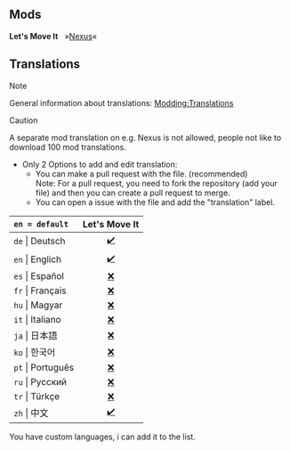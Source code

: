 ## Mods

**Let's Move It** &nbsp; »[Nexus](https://www.nexusmods.com/stardewvalley/mods/20943)«

## Translations

> [!NOTE]
> General information about translations: [Modding:Translations](https://stardewvalleywiki.com/Modding:Translations)

> [!CAUTION]
> A separate mod translation on e.g. Nexus is not allowed, people not like to download 100 mod translations.

- Only 2 Options to add and edit translation:
  - You can make a pull request with the file. (recommended) <br>
    Note: For a pull request, you need to fork the repository (add your file) and then you can create a pull request to merge.
  - You can open a issue with the file and add the "translation" label.

| `en = default`    | Let's Move It                      |
|:------------------|:----------------------------------:|
| `de` \| Deutsch   | [✔️](LetsMoveIt/i18n/de.json)      |
| `en` \| Englich   | [✔️](LetsMoveIt/i18n/default.json) |
| `es` \| Español   | [❌](LetsMoveIt/i18n)              |
| `fr` \| Français  | [❌](LetsMoveIt/i18n)              |
| `hu` \| Magyar    | [❌](LetsMoveIt/i18n)              |
| `it` \| Italiano  | [❌](LetsMoveIt/i18n)              |
| `ja` \| 日本語     | [❌](LetsMoveIt/i18n)              |
| `ko` \| 한국어     | [❌](LetsMoveIt/i18n)              |
| `pt` \| Português | [❌](LetsMoveIt/i18n)              |
| `ru` \| Русский   | [❌](LetsMoveIt/i18n)              |
| `tr` \| Türkçe    | [❌](LetsMoveIt/i18n)              |
| `zh` \| 中文       | [✔️](LetsMoveIt/i18n/zh.json)      |

You have custom languages, i can add it to the list.
